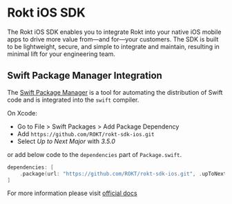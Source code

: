 # Rokt iOS SDK

The Rokt iOS SDK enables you to integrate Rokt into your native iOS mobile apps to drive more value from—and for—your customers. The SDK is built to be lightweight, secure, and simple to integrate and maintain, resulting in minimal lift for your engineering team.

## Swift Package Manager Integration

The [Swift Package Manager](https://swift.org/package-manager/) is a tool for automating the distribution of Swift code and is integrated into the `swift` compiler.

On Xcode: 
* Go to File > Swift Packages > Add Package Dependency
* Add `https://github.com/ROKT/rokt-sdk-ios.git`
* Select *Up to Next Major* with *3.5.0*

or add below code to the `dependencies` part of `Package.swift`.
```swift
dependencies: [
    .package(url: "https://github.com/ROKT/rokt-sdk-ios.git", .upToNextMajor(from: "3.5.0"))
]
```

For more information please visit [official docs](https://docs.rokt.com/docs/sdk/ios/overview.html)

